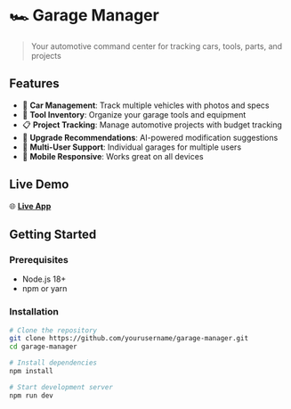 # 🏎️ Garage Manager

> Your automotive command center for tracking cars, tools, parts, and projects

## Features

- 🚗 **Car Management**: Track multiple vehicles with photos and specs
- 🔧 **Tool Inventory**: Organize your garage tools and equipment
- 📋 **Project Tracking**: Manage automotive projects with budget tracking
- 🚀 **Upgrade Recommendations**: AI-powered modification suggestions
- 👥 **Multi-User Support**: Individual garages for multiple users
- 📱 **Mobile Responsive**: Works great on all devices

## Live Demo

🌐 **[Live App](https://garage-manager.netlify.app)**

## Getting Started

### Prerequisites

- Node.js 18+
- npm or yarn

### Installation

```bash
# Clone the repository
git clone https://github.com/yourusername/garage-manager.git
cd garage-manager

# Install dependencies
npm install

# Start development server
npm run dev
```
